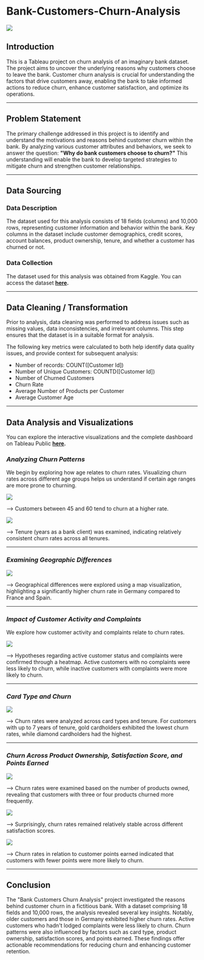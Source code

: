 # Bank-Customers-Churn-Analysis

![](Project_picture.png)


## Introduction
This is a Tableau project on churn analysis of an imaginary bank dataset.
The project aims to uncover the underlying reasons why customers choose to leave the bank. 
Customer churn analysis is crucial for understanding the factors that drive customers away, enabling the bank to take informed actions to reduce churn, enhance customer satisfaction, and optimize its operations.
***

## Problem Statement
The primary challenge addressed in this project is to identify and understand the motivations and reasons behind customer churn within the bank. By analyzing various customer attributes and behaviors, we seek to answer the question: **"Why do bank customers choose to churn?"** This understanding will enable the bank to develop targeted strategies to mitigate churn and strengthen customer relationships.
***

## Data Sourcing
### Data Description
The dataset used for this analysis consists of 18 fields (columns) and 10,000 rows, representing customer information and behavior within the bank. Key columns in the dataset include customer demographics, credit scores, account balances, product ownership, tenure, and whether a customer has churned or not.

### Data Collection
The dataset used for this analysis was obtained from Kaggle. You can access the dataset **[here](https://www.kaggle.com/datasets/mathchi/churn-for-bank-customers).**
***

## Data Cleaning / Transformation
Prior to analysis, data cleaning was performed to address issues such as missing values, data inconsistencies, and irrelevant columns. This step ensures that the dataset is in a suitable format for analysis.

The following key metrics were calculated to both help identify data quality issues, and provide context for subsequent analysis:
- Number of records: COUNT([Customer Id])
- Number of Unique Customers: COUNTD([Customer Id])
- Number of Churned Customers
- Churn Rate
- Average Number of Products per Customer
- Average Customer Age
***

## Data Analysis and Visualizations
You can explore the interactive visualizations and the complete dashboard on Tableau Public **[here](https://public.tableau.com/views/BankCustomersChurnAnalysis_16941778446680/BankCustomersChurnAnalysis?:language=en-US&:display_count=n&:origin=viz_share_link).**

### ***Analyzing Churn Patterns***

We begin by exploring how age relates to churn rates. Visualizing churn rates across different age groups helps us understand if certain age ranges are more prone to churning.

![](Churn_by_age.png)

--> Customers between 45 and 60 tend to churn at a higher rate.

![](Churn_by_Tenure.png)

--> Tenure (years as a bank client) was examined, indicating relatively consistent churn rates across all tenures.
***

### ***Examining Geographic Differences***


![](Churn_by_Country.png)

--> Geographical differences were explored using a map visualization, highlighting a significantly higher churn rate in Germany compared to France and Spain.
***

### ***Impact of Customer Activity and Complaints***

We explore how customer activity and complaints relate to churn rates. 

![](Churn_by_active_members_and_complaints.png)

--> Hypotheses regarding active customer status and complaints were confirmed through a heatmap. Active customers with no complaints were less likely to churn, while inactive customers with complaints were more likely to churn.
***

### ***Card Type and Churn***

![](Churn_by_card_type.png)

--> Churn rates were analyzed across card types and tenure. For customers with up to 7 years of tenure, gold cardholders exhibited the lowest churn rates, while diamond cardholders had the highest.
***

### ***Churn Across Product Ownership, Satisfaction Score, and Points Earned***

![](Churn_by_Number_of_Products.png)

--> Churn rates were examined based on the number of products owned, revealing that customers with three or four products churned more frequently.

![](Churn_by_Satisfaction_Score.png)

--> Surprisingly, churn rates remained relatively stable across different satisfaction scores.

![](Churn_by_Points_Earned.png)

--> Churn rates in relation to customer points earned indicated that customers with fewer points were more likely to churn.

***
## Conclusion
The "Bank Customers Churn Analysis" project investigated the reasons behind customer churn in a fictitious bank. With a dataset comprising 18 fields and 10,000 rows, the analysis revealed several key insights. Notably, older customers and those in Germany exhibited higher churn rates. Active customers who hadn't lodged complaints were less likely to churn. Churn patterns were also influenced by factors such as card type, product ownership, satisfaction scores, and points earned. These findings offer actionable recommendations for reducing churn and enhancing customer retention.


 
